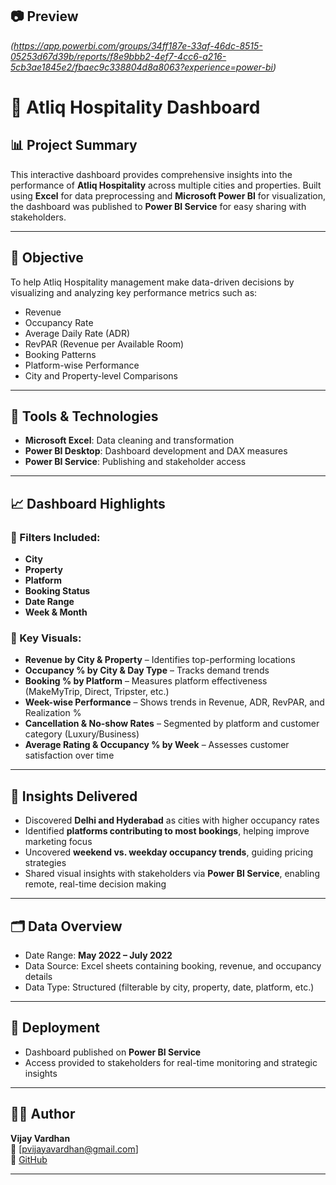 
## 📷 Preview
*(https://app.powerbi.com/groups/34ff187e-33af-46dc-8515-05253d67d39b/reports/f8e9bbb2-4ef7-4cc6-a216-5cb3ae1845e2/fbaec9c338804d8a8063?experience=power-bi)*
# 🏨 Atliq Hospitality Dashboard

## 📊 Project Summary
This interactive dashboard provides comprehensive insights into the performance of **Atliq Hospitality** across multiple cities and properties. Built using **Excel** for data preprocessing and **Microsoft Power BI** for visualization, the dashboard was published to **Power BI Service** for easy sharing with stakeholders.

---

## 🎯 Objective
To help Atliq Hospitality management make data-driven decisions by visualizing and analyzing key performance metrics such as:
- Revenue
- Occupancy Rate
- Average Daily Rate (ADR)
- RevPAR (Revenue per Available Room)
- Booking Patterns
- Platform-wise Performance
- City and Property-level Comparisons

---

## 🧰 Tools & Technologies
- **Microsoft Excel**: Data cleaning and transformation  
- **Power BI Desktop**: Dashboard development and DAX measures  
- **Power BI Service**: Publishing and stakeholder access  

---

## 📈 Dashboard Highlights

### 🔹 Filters Included:
- **City**
- **Property**
- **Platform**
- **Booking Status**
- **Date Range**
- **Week & Month**

### 🔹 Key Visuals:
- **Revenue by City & Property** – Identifies top-performing locations  
- **Occupancy % by City & Day Type** – Tracks demand trends  
- **Booking % by Platform** – Measures platform effectiveness (MakeMyTrip, Direct, Tripster, etc.)  
- **Week-wise Performance** – Shows trends in Revenue, ADR, RevPAR, and Realization %  
- **Cancellation & No-show Rates** – Segmented by platform and customer category (Luxury/Business)  
- **Average Rating & Occupancy % by Week** – Assesses customer satisfaction over time  

---

## 📌 Insights Delivered
- Discovered **Delhi and Hyderabad** as cities with higher occupancy rates
- Identified **platforms contributing to most bookings**, helping improve marketing focus
- Uncovered **weekend vs. weekday occupancy trends**, guiding pricing strategies
- Shared visual insights with stakeholders via **Power BI Service**, enabling remote, real-time decision making

---

## 🗂 Data Overview
- Date Range: **May 2022 – July 2022**
- Data Source: Excel sheets containing booking, revenue, and occupancy details
- Data Type: Structured (filterable by city, property, date, platform, etc.)

---

## 🚀 Deployment
- Dashboard published on **Power BI Service**
- Access provided to stakeholders for real-time monitoring and strategic insights

---

## 👨‍💻 Author
**Vijay Vardhan**  
📧 [pvijayavardhan@gmail.com]  
🔗 [GitHub](https://github.com/vijay33391)

---



